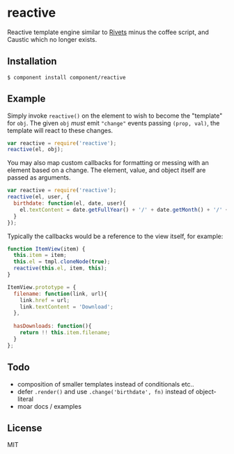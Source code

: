 
# reactive

  Reactive template engine similar to [Rivets](http://rivetsjs.com/) minus the coffee script,
  and Caustic which no longer exists.

## Installation

    $ component install component/reactive

## Example

  Simply invoke `reactive()` on the element to wish to
  become the "template" for `obj`. The given `obj` _must_
  emit `"change"` events passing `(prop, val)`, the template
  will react to these changes.

```js
var reactive = require('reactive');
reactive(el, obj);
```

  You may also map custom callbacks for formatting or messing with an element
  based on a change. The element, value, and object itself are passed as arguments.

```js
var reactive = require('reactive');
reactive(el, user, {
  birthdate: function(el, date, user){
    el.textContent = date.getFullYear() + '/' + date.getMonth() + '/' + date.getDate();
  }
});
```

  Typically the callbacks would be a reference to the view itself, for example:

```js
function ItemView(item) {
  this.item = item;
  this.el = tmpl.cloneNode(true);
  reactive(this.el, item, this);
}

ItemView.prototype = {
  filename: function(link, url){
    link.href = url;
    link.textContent = 'Download';
  },
  
  hasDownloads: function(){
    return !! this.item.filename;
  }
};
```

## Todo

  - composition of smaller templates instead of conditionals etc..
  - defer `.render()` and use `.change('birthdate', fn)` instead of object-literal
  - moar docs / examples

## License

  MIT
